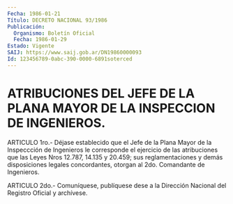 ```yaml
---
Fecha: 1986-01-21
Título: DECRETO NACIONAL 93/1986
Publicación:
  Organismo: Boletín Oficial
  Fecha: 1986-01-29
Estado: Vigente
SAIJ: https://www.saij.gob.ar/DN19860000093
Id: 123456789-0abc-390-0000-6891soterced
---
```

# ATRIBUCIONES DEL JEFE DE LA PLANA MAYOR DE LA INSPECCION DE INGENIEROS.

<a id="1"></a>
ARTICULO 1ro.- Déjase establecido que el Jefe de la Plana Mayor de la  Inspeccción de Ingenieros le corresponde el ejercicio de las atribuciones  que  las  Leyes  Nros  12.787,  14.135  y 20.459; sus reglamentaciones    y  demás  disposiciones  legales  concordantes, otorgan al 2do. Comandante de Ingenieros.

<a id="2"></a>
ARTICULO  2do.-  Comuníquese,  publíquese  dese a la Dirección Nacional del Registro Oficial y archívese.
